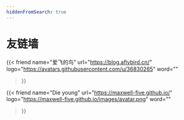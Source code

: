 ```yaml
---
hiddenFromSearch: true
---
```



# 友链墙

{{< friend
name="爱飞的鸟"
url="https://blog.aflybird.cn/"
logo="https://avatars.githubusercontent.com/u/36830265"
word=""

>}}

{{< friend
name="Die young"
url="https://maxwell-five.github.io/"
logo="https://maxwell-five.github.io/images/avatar.png"
word=""

>}}





